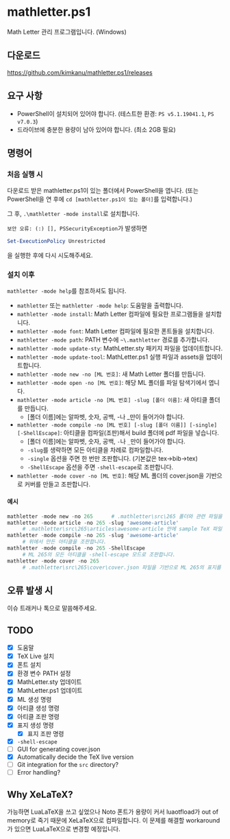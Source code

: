 # mathletter.ps1

Math Letter 관리 프로그램입니다. (Windows)

## 다운로드

https://github.com/kimkanu/mathletter.ps1/releases

## 요구 사항

* PowerShell이 설치되어 있어야 합니다. (테스트한 환경: `PS v5.1.19041.1`, `PS v7.0.3`)
* 드라이브에 충분한 용량이 남아 있어야 합니다. (최소 2GB 필요)

## 명령어

### 처음 실행 시

다운로드 받은 mathletter.ps1이 있는 폴더에서 PowerShell을 엽니다. (또는 PowerShell을 연 후에 `cd [mathletter.ps1이 있는 폴더]`를 입력합니다.)

그 후, `.\mathletter -mode install`로 설치합니다.

`보안 오류: (:) [], PSSecurityException`가 발생하면
```powershell
Set-ExecutionPolicy Unrestricted
```
을 실행한 후에 다시 시도해주세요.

### 설치 이후

`mathletter -mode help`를 참조하셔도 됩니다.

* `mathletter` 또는 `mathletter -mode help`: 도움말을 출력합니다.
* `mathletter -mode install`: Math Letter 컴파일에 필요한 프로그램들을 설치합니다.
* `mathletter -mode font`: Math Letter 컴파일에 필요한 폰트들을 설치합니다.
* `mathletter -mode path`: PATH 변수에 `~\.mathletter` 경로를 추가합니다.
* `mathletter -mode update-sty`: MathLetter.sty 패키지 파일을 업데이트합니다.
* `mathletter -mode update-tool`: MathLetter.ps1 실행 파일과 assets을 업데이트합니다.
* `mathletter -mode new -no [ML 번호]`: 새 Math Letter 폴더를 만듭니다.
* `mathletter -mode open -no [ML 번호]`: 해당 ML 폴더를 파일 탐색기에서 엽니다.
* `mathletter -mode article -no [ML 번호] -slug [폴더 이름]`: 새 아티클 폴더를 만듭니다.
  + [폴더 이름]에는 알파벳, 숫자, 공백, -나 _만이 들어가야 합니다.
* `mathletter -mode compile -no [ML 번호] [-slug [폴더 이름]] [-single] [-ShellEscape]`: 아티클을 컴파일(조판)해서 build 폴더에 pdf 파일을 넣습니다.
  + [폴더 이름]에는 알파벳, 숫자, 공백, `-`나 `_`만이 들어가야 합니다. 
  + `-slug`를 생략하면 모든 아티클을 차례로 컴파일합니다.
  + `-single` 옵션을 주면 한 번만 조판합니다. (기본값은 tex->bib->tex)
  + `-ShellEscape` 옵션을 주면 `-shell-escape`로 조판합니다.
* `mathletter -mode cover -no [ML 번호]`: 해당 ML 폴더의 cover.json을 기반으로 커버를 만들고 조판합니다.

#### 예시

```powershell
mathletter -mode new -no 265      # .mathletter\src\265 폴더와 관련 파일을 만듭니다.
mathletter -mode article -no 265 -slug 'awesome-article'
     # .mathletter\src\265\articles\awesome-article 안에 sample TeX 파일을 만듭니다.
mathletter -mode compile -no 265 -slug 'awesome-article'
     # 위에서 만든 아티클을 조판합니다.
mathletter -mode compile -no 265 -ShellEscape
     # ML 265의 모든 아티클을 -shell-escape 모드로 조판합니다.
mathletter -mode cover -no 265
     # .mathletter\src\265\cover\cover.json 파일을 기반으로 ML 265의 표지를 만듭니다.
```

## 오류 발생 시

이슈 트래커나 톡으로 말씀해주세요.

## TODO

* [x] 도움말
* [x] TeX Live 설치
* [x] 폰트 설치
* [x] 환경 변수 PATH 설정
* [x] MathLetter.sty 업데이트
* [x] MathLetter.ps1 업데이트
* [x] ML 생성 명령
* [x] 아티클 생성 명령
* [x] 아티클 조판 명령
* [x] 표지 생성 명령
  - [x] 표지 조판 명령
* [x] `-shell-escape`
* [ ] GUI for generating cover.json
* [x] Automatically decide the TeX live version
* [ ] Git integration for the `src` directory?
* [ ] Error handling?

## Why XeLaTeX?

가능하면 LuaLaTeX을 쓰고 싶었으나 Noto 폰트가 용량이 커서 luaotfload가 out of memory로 죽기 때문에 XeLaTeX으로 컴파일합니다. 이 문제를 해결할 workaround가 있으면 LuaLaTeX으로 변경할 예정입니다.
